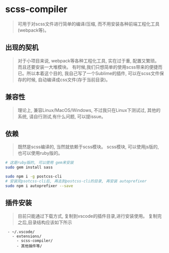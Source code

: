 # scss-compiler
> 可用于对scss文件进行简单的编译/压缩, 而不用安装各种前端工程化工具(webpack等)。

## 出现的契机
> 对于小项目来说, webpack等各种工程化工具, 实在过于重, 配置又繁琐。 而且还要安装一大堆模块。
> 有时候,我们只想简单的使用scss带来的便捷而已。所以本着这个目的, 我自己写了一个Sublime的插件, 可以在scss文件保存的时候, 自动编译成css文件(存于当前目录)。


## 兼容性
> 理论上, 兼容Linux/MacOS/Windows, 不过我只在Linux下测试过, 其他的系统, 请自行测试,有什么问题, 可以提issue。

## 依赖
> 既然是scss编译的, 当然就依赖于scss模块。
> scss模块, 可以使用js版的, 也可以使用ruby版的。

```bash
# 这是ruby版的, 可以使用 gem来安装
sudo gem install sass

sudo npm i -g postcss-cli
# 安装完psotcss-cli后, 再去到postcss-cli的目录, 再安装 autoprefixer
sudo npm i autoprefixer --save
```


## 插件安装
> 目前只能通过下载方式, 复制到vscode的插件目录,进行安装使用。
> 复制完之后,目录结构应该如下所示

```
 - ~/.vscode/
   - extensions/
     - scss-compiler/
     - 其他插件等/
```